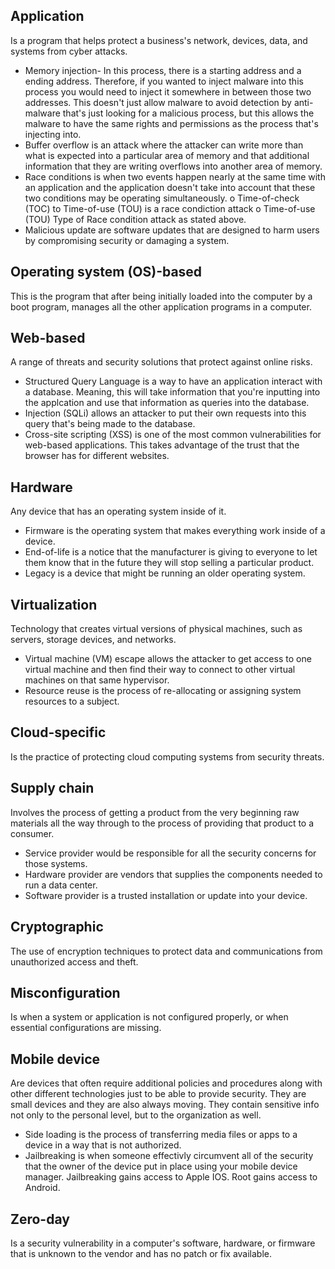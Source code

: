  ## Application
  Is a program that helps protect a business's network, devices, data, and systems from cyber attacks.

- Memory injection- In this process, there is a starting address and a ending address. Therefore, if you wanted to inject malware into this process you would need to inject it somewhere in between those two addresses. 
  This doesn't just allow malware to avoid detection by anti-malware that's just looking for a malicious process, but this allows the malware to have the same rights and permissions as the process that's injecting into.
- Buffer overflow is an attack where the attacker can write more than what is expected into a particular area of memory and that additional information that they are writing overflows into another area of memory.
- Race conditions is when two events happen nearly at the same time with an application and the application doesn't take into account that these two conditions may be operating simultaneously.
o Time-of-check (TOC) to Time-of-use (TOU) is a race condiction attack
o Time-of-use (TOU) Type of Race condition attack as stated above.
- Malicious update are software updates that are designed to harm users by compromising security or damaging a system.

## Operating system (OS)-based
 This is the program that after being initially loaded into the computer by a boot program, manages all the other application programs in a computer.

## Web-based
A range of threats and security solutions that protect against online risks.

- Structured Query Language is a way to have an application interact with a database. Meaning, this will take information that you're inputting into the applcation and use that information as queries into the database.
- Injection (SQLi) allows an attacker to put their own requests into this query that's being made to the database.
- Cross-site scripting (XSS) is one of the most common vulnerabilities for web-based applications. This takes advantage of the trust that the browser has for different websites.

## Hardware
 Any device that has an operating system inside of it.

- Firmware is the operating system that makes everything work inside of a device.
- End-of-life is a notice that the manufacturer is giving to everyone to let them know that in the future they will stop selling a particular product.
- Legacy is a device that might be running an older operating system. 

## Virtualization
  Technology that creates virtual versions of physical machines, such as servers, storage devices, and networks.

- Virtual machine (VM) escape allows the attacker to get access to one virtual machine and then find their way to connect to other virtual machines on that same hypervisor.
- Resource reuse is the process of re-allocating or assigning system resources to a subject.

## Cloud-specific
 Is the practice of protecting cloud computing systems from security threats.

## Supply chain
 Involves the process of getting a product from the very beginning raw materials all the way through to the process of providing that product to a consumer.

- Service provider would be responsible for all the security concerns for those systems.
- Hardware provider are vendors that supplies the components needed to run a data center.
- Software provider is a trusted installation or update into your device.

## Cryptographic
The use of encryption techniques to protect data and communications from unauthorized access and theft.

## Misconfiguration
  Is when a system or application is not configured properly, or when essential configurations are missing.

## Mobile device
  Are devices that often require additional policies and procedures along with other different technologies just to be able to provide security. They are small devices and they are also always moving. 
  They contain sensitive info not only to the personal level, but to the organization as well. 

- Side loading is the process of transferring media files or apps to a device in a way that is not authorized.
- Jailbreaking is when someone effectivly circumvent all of the security that the owner of the device put in place using your mobile device manager. Jailbreaking gains access to Apple IOS. Root gains access to Android.

## Zero-day
 Is a security vulnerability in a computer's software, hardware, or firmware that is unknown to the vendor and has no patch or fix available.